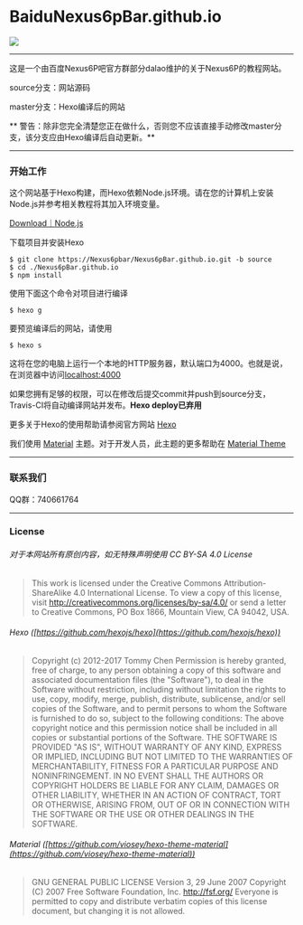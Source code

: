 # BaiduNexus6pBar.github.io

![](https://travis-ci.org/Nexus6pBar/Nexus6pBar.github.io.svg?branch=source)

-------

这是一个由百度Nexus6P吧官方群部分dalao维护的关于Nexus6P的教程网站。

source分支：网站源码

master分支：Hexo编译后的网站

 ** 警告：除非您完全清楚您正在做什么，否则您不应该直接手动修改master分支，该分支应由Hexo编译后自动更新。**

-------

### 开始工作

这个网站基于Hexo构建，而Hexo依赖Node.js环境。请在您的计算机上安装Node.js并参考相关教程将其加入环境变量。

[Download｜Node.js](https://nodejs.org/en/download/)

下载项目并安装Hexo

```
$ git clone https://Nexus6pbar/Nexus6pBar.github.io.git -b source
$ cd ./Nexus6pBar.github.io
$ npm install
```

使用下面这个命令对项目进行编译

```
$ hexo g
```

要预览编译后的网站，请使用

```
$ hexo s
```

这将在您的电脑上运行一个本地的HTTP服务器，默认端口为4000。也就是说，在浏览器中访问[localhost:4000](localhost:4000)

如果您拥有足够的权限，可以在修改后提交commit并push到source分支，Travis-CI将自动编译网站并发布。**Hexo deploy已弃用**

更多关于Hexo的使用帮助请参阅官方网站 [Hexo](http://hexo.io/zh-cn)

我们使用 [Material](https://github.com/viosey/hexo-theme-material) 主题。对于开发人员，此主题的更多帮助在 [Material Theme](https://neko-dev.github.io/material-theme-docs/#/)

-------

### 联系我们

QQ群：740661764

-------

### License

###### 对于本网站所有原创内容，如无特殊声明使用 CC BY-SA 4.0 License
 
> This work is licensed under the Creative Commons Attribution-ShareAlike 4.0 International License. To view a copy of this license, visit http://creativecommons.org/licenses/by-sa/4.0/ or send a letter to Creative Commons, PO Box 1866, Mountain View, CA 94042, USA. 

 

###### Hexo ([https://github.com/hexojs/hexo](https://github.com/hexojs/hexo))
>Copyright (c) 2012-2017 Tommy Chen
>Permission is hereby granted, free of charge, to any person obtaining a copy of this software and associated documentation files (the "Software"), to deal in the Software without restriction, including without limitation the rights to use, copy, modify, merge, publish, distribute, sublicense, and/or sell copies of the Software, and to permit persons to whom the Software is furnished to do so, subject to the following conditions: 
>The above copyright notice and this permission notice shall be included in all copies or substantial portions of the Software. 
>THE SOFTWARE IS PROVIDED "AS IS", WITHOUT WARRANTY OF ANY KIND, EXPRESS OR IMPLIED, INCLUDING BUT NOT LIMITED TO THE WARRANTIES OF MERCHANTABILITY, FITNESS FOR A PARTICULAR PURPOSE AND NONINFRINGEMENT. IN NO EVENT SHALL THE AUTHORS OR COPYRIGHT HOLDERS BE LIABLE FOR ANY CLAIM, DAMAGES OR OTHER LIABILITY, WHETHER IN AN ACTION OF CONTRACT, TORT OR OTHERWISE, ARISING FROM, OUT OF OR IN CONNECTION WITH THE SOFTWARE OR THE USE OR OTHER DEALINGS IN THE SOFTWARE.

 

###### Material ([https://github.com/viosey/hexo-theme-material](https://github.com/viosey/hexo-theme-material))
> GNU GENERAL PUBLIC LICENSE
> Version 3, 29 June 2007
>Copyright (C) 2007 Free Software Foundation, Inc. <http://fsf.org/> Everyone is permitted to copy and distribute
 >verbatim copies of this license document, but changing it is not allowed. 
